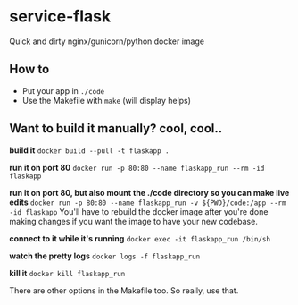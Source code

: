 # service-flask
Quick and dirty nginx/gunicorn/python docker image

## How to
- Put your app in `./code`
- Use the Makefile with `make` (will display helps)

## Want to build it manually?  cool, cool..

**build it**
`docker build --pull -t flaskapp .`

**run it on port 80**
`docker run -p 80:80 --name flaskapp_run --rm -id flaskapp`

**run it on port 80, but also mount the ./code directory so you can make live edits**
`docker run -p 80:80 --name flaskapp_run -v ${PWD}/code:/app --rm -id flaskapp`
You'll have to rebuild the docker image after you're done making changes if you want the image to have your new codebase.

**connect to it while it's running**
`docker exec -it flaskapp_run /bin/sh`

**watch the pretty logs**
`docker logs -f flaskapp_run`

**kill it**
`docker kill flaskapp_run`

There are other options in the Makefile too.  So really, use that.
